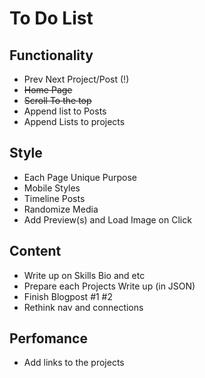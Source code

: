 # To Do List

## Functionality
* Prev Next Project/Post (!)
* ~~Home Page~~
* ~~Scroll To the top~~
* Append list to Posts
* Append Lists to projects

## Style
* Each Page Unique Purpose
* Mobile Styles
* Timeline Posts
* Randomize Media
* Add Preview(s) and Load Image on Click

## Content

* Write up on Skills Bio and etc
* Prepare each Projects Write up (in JSON)
* Finish Blogpost #1 #2
* Rethink nav and connections

## Perfomance

* Add links to the projects
